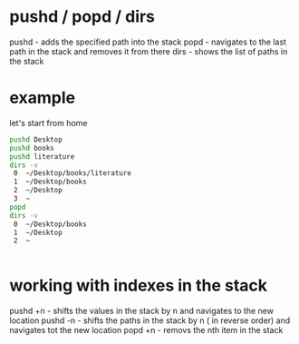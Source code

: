 # pushd / popd / dirs
  pushd - adds the specified path into the stack 
  popd - navigates to the last path in the stack and removes it from there
  dirs - shows the list of paths in the stack
  
# example
let's start from home
```bash
pushd Desktop
pushd books
pushd literature
dirs -v
 0  ~/Desktop/books/literature
 1  ~/Desktop/books
 2  ~/Desktop
 3  ~
popd 
dirs -v
 0  ~/Desktop/books
 1  ~/Desktop
 2  ~
 
```
# working with indexes in the stack
pushd +n - shifts the values in the stack by n and navigates to the new location
pushd -n - shifts the paths in the stack by n ( in reverse order) and navigates tot the new location 
popd +n - removs the nth item in the stack




  
